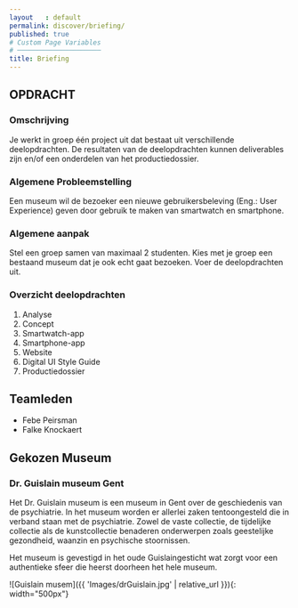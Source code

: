 ```yaml
---
layout   : default
permalink: discover/briefing/
published: true
# Custom Page Variables
# ─────────────────────
title: Briefing
---
```


## OPDRACHT


### Omschrijving   
    
Je werkt in groep één project uit dat bestaat uit verschillende deelopdrachten. De resultaten van de deelopdrachten kunnen deliverables zijn en/of een onderdelen van het productiedossier.

### Algemene Probleemstelling
    
Een museum wil de bezoeker een nieuwe gebruikersbeleving (Eng.: User Experience) geven door gebruik te maken van smartwatch en smartphone.

### Algemene aanpak
    
Stel een groep samen van maximaal 2 studenten. Kies met je groep een bestaand museum dat je ook echt gaat bezoeken. Voer de deelopdrachten uit.

### Overzicht deelopdrachten
    
1. Analyse
2. Concept
3. Smartwatch-app
4. Smartphone-app
5. Website
6. Digital UI Style Guide
7. Productiedossier

Teamleden
---------

 - Febe Peirsman
 - Falke Knockaert

Gekozen Museum
--------------

### Dr. Guislain museum Gent

Het Dr. Guislain museum is een museum in Gent over de geschiedenis van de psychiatrie. In het museum worden er allerlei zaken tentoongesteld die in verband staan met de psychiatrie.
Zowel de vaste collectie, de tijdelijke collectie als de kunstcollectie benaderen onderwerpen zoals geestelijke gezondheid, waanzin en psychische stoornissen. 

Het museum is gevestigd in het oude Guislaingesticht wat zorgt voor een authentieke sfeer die heerst doorheen het hele museum.

 ![Guislain musem]({{ 'Images/drGuislain.jpg' | relative_url }}){: width="500px"}